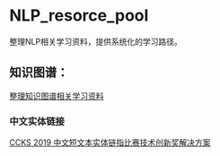 # NLP_resorce_pool
整理NLP相关学习资料，提供系统化的学习路径。

## 知识图谱：
[整理知识图谱相关学习资料](https://github.com/husthuke/awesome-knowledge-graph "知识图谱相关学习资料")

### 中文实体链接
[CCKS 2019 中文短文本实体链指比赛技术创新奖解决方案](https://github.com/AlexYangLi/ccks2019_el "实体链接")

